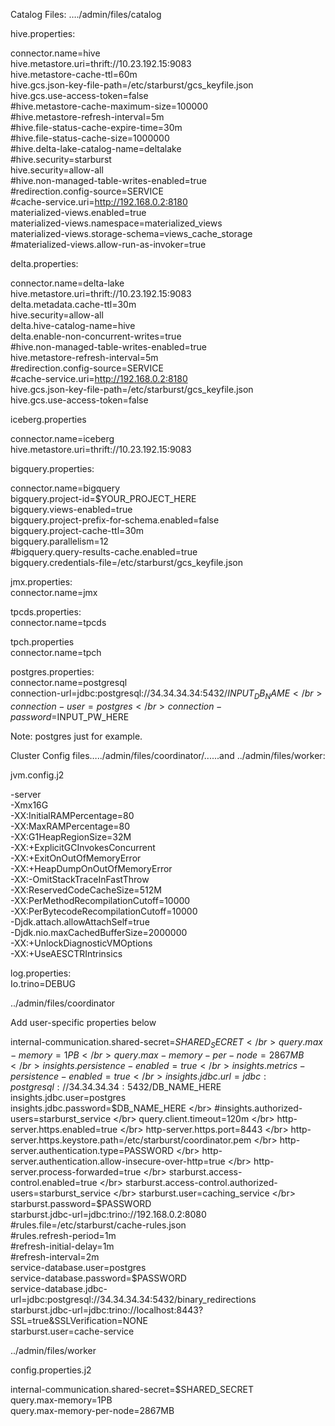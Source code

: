 Catalog Files: …./admin/files/catalog

hive.properties:

connector.name=hive </br>
hive.metastore.uri=thrift://10.23.192.15:9083 </br>
hive.metastore-cache-ttl=60m </br>
hive.gcs.json-key-file-path=/etc/starburst/gcs_keyfile.json </br>
hive.gcs.use-access-token=false </br>
#hive.metastore-cache-maximum-size=100000 </br>
#hive.metastore-refresh-interval=5m </br>
#hive.file-status-cache-expire-time=30m </br>
#hive.file-status-cache-size=1000000 </br>
#hive.delta-lake-catalog-name=deltalake </br>
#hive.security=starburst </br>
hive.security=allow-all </br>
#hive.non-managed-table-writes-enabled=true </br>
#redirection.config-source=SERVICE </br>
#cache-service.uri=http://192.168.0.2:8180 </br>
materialized-views.enabled=true </br>
materialized-views.namespace=materialized_views </br>
materialized-views.storage-schema=views_cache_storage	</br>
#materialized-views.allow-run-as-invoker=true </br>

delta.properties: </br>

connector.name=delta-lake </br>
hive.metastore.uri=thrift://10.23.192.15:9083 </br>
delta.metadata.cache-ttl=30m </br>
hive.security=allow-all </br>
delta.hive-catalog-name=hive </br>
delta.enable-non-concurrent-writes=true </br>
#hive.non-managed-table-writes-enabled=true </br>
hive.metastore-refresh-interval=5m </br>
#redirection.config-source=SERVICE </br>
#cache-service.uri=http://192.168.0.2:8180 </br>
hive.gcs.json-key-file-path=/etc/starburst/gcs_keyfile.json </br>
hive.gcs.use-access-token=false </br>


iceberg.properties </br>

connector.name=iceberg </br>
hive.metastore.uri=thrift://10.23.192.15:9083 </br>


bigquery.properties: </br>

connector.name=bigquery </br>
bigquery.project-id=$YOUR_PROJECT_HERE </br>
bigquery.views-enabled=true </br>
bigquery.project-prefix-for-schema.enabled=false </br>
bigquery.project-cache-ttl=30m </br>
bigquery.parallelism=12 </br>
#bigquery.query-results-cache.enabled=true </br>
bigquery.credentials-file=/etc/starburst/gcs_keyfile.json </br>

jmx.properties: </br>
connector.name=jmx </br>

tpcds.properties: </br>
connector.name=tpcds </br>

tpch.properties </br>
connector.name=tpch </br>

postgres.properties: </br>
connector.name=postgresql </br>
connection-url=jdbc:postgresql://34.34.34.34:5432/$INPUT_DB_NAME </br>
connection-user=postgres </br>
connection-password=$INPUT_PW_HERE </br>



Note: postgres just for example. </br>


Cluster Config files…../admin/files/coordinator/......and ../admin/files/worker: </br>

jvm.config.j2 </br>

-server </br>
-Xmx16G </br>
-XX:InitialRAMPercentage=80 </br>
-XX:MaxRAMPercentage=80 </br>
-XX:G1HeapRegionSize=32M </br>
-XX:+ExplicitGCInvokesConcurrent </br>
-XX:+ExitOnOutOfMemoryError </br>
-XX:+HeapDumpOnOutOfMemoryError </br>
-XX:-OmitStackTraceInFastThrow </br>
-XX:ReservedCodeCacheSize=512M </br>
-XX:PerMethodRecompilationCutoff=10000 </br>
-XX:PerBytecodeRecompilationCutoff=10000 </br>
-Djdk.attach.allowAttachSelf=true </br>
-Djdk.nio.maxCachedBufferSize=2000000 </br>
-XX:+UnlockDiagnosticVMOptions </br>
-XX:+UseAESCTRIntrinsics </br>

log.properties: </br>
Io.trino=DEBUG </br>

../admin/files/coordinator</br>

Add user-specific properties below </br>

internal-communication.shared-secret=$SHARED_SECRET </br>
query.max-memory=1PB </br>
query.max-memory-per-node=2867MB </br>
insights.persistence-enabled=true </br>
insights.metrics-persistence-enabled=true </br>
insights.jdbc.url=jdbc:postgresql://34.34.34.34:5432/$DB_NAME_HERE </br>
insights.jdbc.user=postgres </br>
insights.jdbc.password=$DB_NAME_HERE </br>
#insights.authorized-users=starburst_service </br>
query.client.timeout=120m </br>
http-server.https.enabled=true </br>
http-server.https.port=8443 </br>
http-server.https.keystore.path=/etc/starburst/coordinator.pem </br>
http-server.authentication.type=PASSWORD </br>
http-server.authentication.allow-insecure-over-http=true </br>
http-server.process-forwarded=true </br>
starburst.access-control.enabled=true </br>
starburst.access-control.authorized-users=starburst_service </br>
starburst.user=caching_service </br>
starburst.password=$PASSWORD </br>
starburst.jdbc-url=jdbc:trino://192.168.0.2:8080 </br>
#rules.file=/etc/starburst/cache-rules.json </br>
#rules.refresh-period=1m </br>
#refresh-initial-delay=1m </br>
#refresh-interval=2m </br>
service-database.user=postgres </br>
service-database.password=$PASSWORD </br>
service-database.jdbc-url=jdbc:postgresql://34.34.34.34:5432/binary_redirections </br>
starburst.jdbc-url=jdbc:trino://localhost:8443?SSL=true&SSLVerification=NONE </br>
starburst.user=cache-service


../admin/files/worker </br>

config.properties.j2 </br>

internal-communication.shared-secret=$SHARED_SECRET </br>
query.max-memory=1PB </br>
query.max-memory-per-node=2867MB </br>
